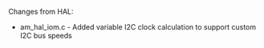 Changes from HAL:

* am_hal_iom.c - Added variable I2C clock calculation to support custom I2C bus speeds